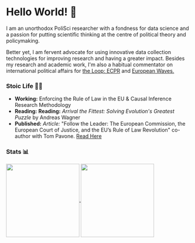 # Hello World! 👋
I am an unorthodox PoliSci researcher with a fondness for data science and a passion for putting scientific thinking at the centre of political theory and policymaking. 

Better yet, I am  fervent advocate for using innovative data collection technologies for improving research and having a greater impact. Besides my research and academic work, I'm also a habitual commentator on international political affairs for [the Loop: ECPR](https://theloop.ecpr.eu/) and [European Waves.](https://www.europeanwaves.com/)

### Stoic Life 👨‍🎓
- **Working:** Enforcing the Rule of Law in the EU & Causal Inference Research Methodology
-  **Reading:** **Reading:** _Arrival the Fittest: Solving Evolution's Greatest Puzzle_ by Andreas Wagner
- **Published:** *Article:* "Follow the Leader: The European Commission, the European Court of Justice, and the EU’s Rule of Law Revolution" co-author with Tom Pavone. [Read Here](https://doi.org/10.1080/13501763.2024.2336125) 

### Stats 📊
<a href="https://github.com/anuraghazra/github-readme-stats">
  <img height=200 align="center" src="https://github-readme-stats.vercel.app/api?username=mauriciomm7&theme=tokyo&rank_icon=github" />
</a>
<a href="https://github.com/anuraghazra/convoychat">
  <img height=200 align="center" src="https://github-readme-stats.vercel.app/api/top-langs?username=mauriciomm7&layout=compact&card_width=320" />
</a>

